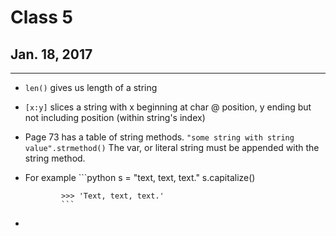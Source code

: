 # Class 5
## Jan. 18, 2017
---------

- `len()` gives us length of a string
- `[x:y]` slices a string with x beginning at char @ position, y ending but not including position (within string's index)
- Page 73 has a table of string methods.
  `"some string with string value".strmethod()`
  The var, or literal string must be appended with the string method. 
- For example ```python
              s = "text, text, text."
              s.capitalize()

              >>> 'Text, text, text.'
              ```
- 
              
